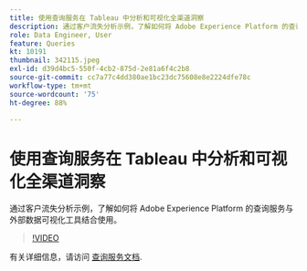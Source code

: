 ```yaml
---
title: 使用查询服务在 Tableau 中分析和可视化全渠道洞察
description: 通过客户流失分析示例，了解如何将 Adobe Experience Platform 的查询服务与外部数据可视化工具结合使用。
role: Data Engineer, User
feature: Queries
kt: 10191
thumbnail: 342115.jpeg
exl-id: d39d4bc5-550f-4cb2-875d-2e81a6f4c2b8
source-git-commit: cc7a77c4dd380ae1bc23dc75608e8e2224dfe78c
workflow-type: tm+mt
source-wordcount: '75'
ht-degree: 88%

---
```


# 使用查询服务在 Tableau 中分析和可视化全渠道洞察

通过客户流失分析示例，了解如何将 Adobe Experience Platform 的查询服务与外部数据可视化工具结合使用。

>[!VIDEO](https://video.tv.adobe.com/v/342115?quality=12&learn=on)

有关详细信息，请访问 [查询服务文档](https://experienceleague.adobe.com/docs/experience-platform/query/home.html?lang=zh-Hans).
